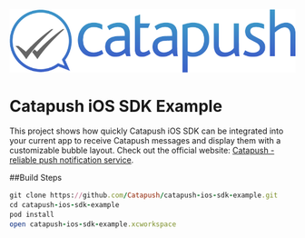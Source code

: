 ![Catapush Logo](https://github.com/Catapush/catapush-ios-sdk-example/blob/master/catapush_logo.png)

# Catapush iOS SDK Example

This project shows how quickly Catapush iOS SDK can be integrated into your current app to receive Catapush messages and display them with a customizable bubble layout. Check out the official website:  [Catapush - reliable push notification service](http://www.catapush.com).

##Build Steps

```ruby
git clone https://github.com/Catapush/catapush-ios-sdk-example.git
cd catapush-ios-sdk-example
pod install
open catapush-ios-sdk-example.xcworkspace
```


